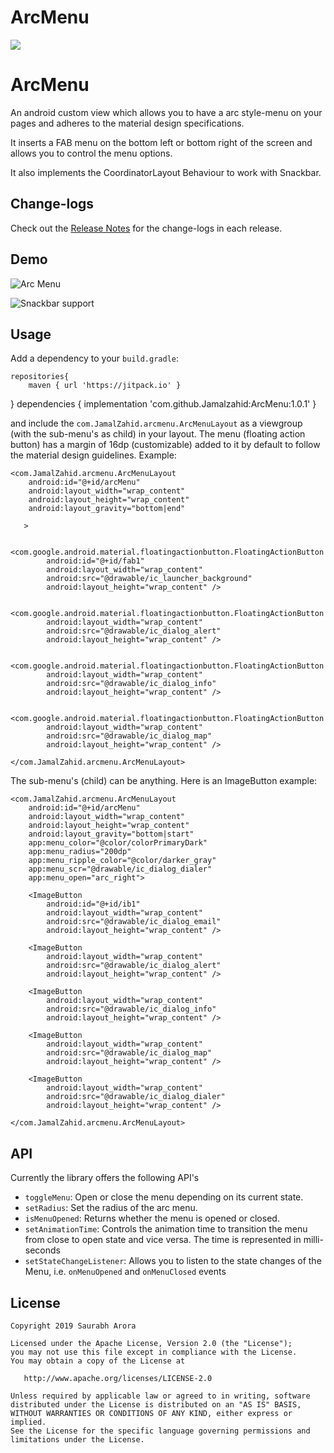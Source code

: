 # ArcMenu
[![](https://jitpack.io/v/Jamalzahid/ArcMenu.svg)](https://jitpack.io/#Jamalzahid/ArcMenu)

 ArcMenu
=================

An android custom view which allows you to have a arc style-menu on your pages and adheres to the material design specifications.

It inserts a FAB menu on the bottom left or bottom right of the screen and allows you to control the menu options.

It also implements the CoordinatorLayout Behaviour to work with Snackbar.

Change-logs
-------
Check out the [Release Notes](https://github.com/Jamalzahid/ArcMenu/releases "Releases") for the change-logs in each release.

Demo
-------
![Arc Menu](https://raw.githubusercontent.com/saurabharora90/MaterialArcMenu/develop/assets/show_menu.gif)

![Snackbar support](https://raw.githubusercontent.com/saurabharora90/MaterialArcMenu/develop/assets/snackbar.gif)

Usage
-------
Add a dependency to your `build.gradle`:
    
    repositories{
        maven { url 'https://jitpack.io' }
}
    dependencies {
    implementation 'com.github.Jamalzahid:ArcMenu:1.0.1'
}

and include the `com.JamalZahid.arcmenu.ArcMenuLayout` as a viewgroup (with the sub-menu's as child) in your layout. The menu (floating action button) has a margin of 16dp (customizable) added to it by default to follow the material design guidelines.
Example:

   
    <com.JamalZahid.arcmenu.ArcMenuLayout
        android:id="@+id/arcMenu"
        android:layout_width="wrap_content"
        android:layout_height="wrap_content"
        android:layout_gravity="bottom|end"
      
       >

        <com.google.android.material.floatingactionbutton.FloatingActionButton
            android:id="@+id/fab1"
            android:layout_width="wrap_content"
            android:src="@drawable/ic_launcher_background"
            android:layout_height="wrap_content" />

        <com.google.android.material.floatingactionbutton.FloatingActionButton
            android:layout_width="wrap_content"
            android:src="@drawable/ic_dialog_alert"
            android:layout_height="wrap_content" />

        <com.google.android.material.floatingactionbutton.FloatingActionButton
            android:layout_width="wrap_content"
            android:src="@drawable/ic_dialog_info"
            android:layout_height="wrap_content" />

        <com.google.android.material.floatingactionbutton.FloatingActionButton
            android:layout_width="wrap_content"
            android:src="@drawable/ic_dialog_map"
            android:layout_height="wrap_content" />

    </com.JamalZahid.arcmenu.ArcMenuLayout>
The sub-menu's (child) can be anything. Here is an ImageButton example:

    <com.JamalZahid.arcmenu.ArcMenuLayout
        android:id="@+id/arcMenu"
        android:layout_width="wrap_content"
        android:layout_height="wrap_content"
        android:layout_gravity="bottom|start"
        app:menu_color="@color/colorPrimaryDark"
        app:menu_radius="200dp"
        app:menu_ripple_color="@color/darker_gray"
        app:menu_scr="@drawable/ic_dialog_dialer"
        app:menu_open="arc_right">

        <ImageButton
            android:id="@+id/ib1"
            android:layout_width="wrap_content"
            android:src="@drawable/ic_dialog_email"
            android:layout_height="wrap_content" />

        <ImageButton
            android:layout_width="wrap_content"
            android:src="@drawable/ic_dialog_alert"
            android:layout_height="wrap_content" />

        <ImageButton
            android:layout_width="wrap_content"
            android:src="@drawable/ic_dialog_info"
            android:layout_height="wrap_content" />

        <ImageButton
            android:layout_width="wrap_content"
            android:src="@drawable/ic_dialog_map"
            android:layout_height="wrap_content" />

        <ImageButton
            android:layout_width="wrap_content"
	        android:src="@drawable/ic_dialog_dialer"
            android:layout_height="wrap_content" />

    </com.JamalZahid.arcmenu.ArcMenuLayout>

API
-------
Currently the library offers the following API's

 - `toggleMenu`: Open or close the menu depending on its current state.
 - `setRadius`: Set the radius of the arc menu.
 - `isMenuOpened`: Returns whether the menu is opened or closed.
 - `setAnimationTime`: Controls the animation time to transition the menu from close to open state and vice versa. The time is represented in milli-seconds
 - `setStateChangeListener`: Allows you to listen to the state changes of the Menu, i.e. `onMenuOpened` and `onMenuClosed` events

License
-------

    Copyright 2019 Saurabh Arora

    Licensed under the Apache License, Version 2.0 (the "License");
    you may not use this file except in compliance with the License.
    You may obtain a copy of the License at

       http://www.apache.org/licenses/LICENSE-2.0

    Unless required by applicable law or agreed to in writing, software
    distributed under the License is distributed on an "AS IS" BASIS,
    WITHOUT WARRANTIES OR CONDITIONS OF ANY KIND, either express or implied.
    See the License for the specific language governing permissions and
    limitations under the License.